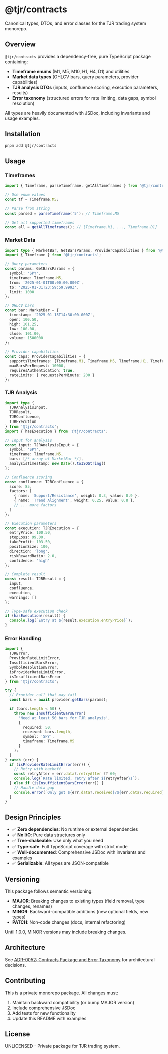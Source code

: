 # @tjr/contracts

Canonical types, DTOs, and error classes for the TJR trading system monorepo.

## Overview

`@tjr/contracts` provides a dependency-free, pure TypeScript package containing:

- **Timeframe enums** (M1, M5, M10, H1, H4, D1) and utilities
- **Market data types** (OHLCV bars, query parameters, provider capabilities)
- **TJR analysis DTOs** (inputs, confluence scoring, execution parameters, results)
- **Error taxonomy** (structured errors for rate limiting, data gaps, symbol resolution)

All types are heavily documented with JSDoc, including invariants and usage examples.

## Installation

```bash
pnpm add @tjr/contracts
```

## Usage

### Timeframes

```typescript
import { Timeframe, parseTimeframe, getAllTimeframes } from '@tjr/contracts';

// Use enum values
const tf = Timeframe.M5;

// Parse from string
const parsed = parseTimeframe('5'); // Timeframe.M5

// Get all supported timeframes
const all = getAllTimeframes(); // [Timeframe.M1, ..., Timeframe.D1]
```

### Market Data

```typescript
import type { MarketBar, GetBarsParams, ProviderCapabilities } from '@tjr/contracts';
import { Timeframe } from '@tjr/contracts';

// Query parameters
const params: GetBarsParams = {
  symbol: 'SPY',
  timeframe: Timeframe.M5,
  from: '2025-01-01T00:00:00.000Z',
  to: '2025-01-31T23:59:59.999Z',
  limit: 1000
};

// OHLCV bars
const bar: MarketBar = {
  timestamp: '2025-01-15T14:30:00.000Z',
  open: 100.50,
  high: 101.25,
  low: 100.00,
  close: 101.00,
  volume: 1500000
};

// Provider capabilities
const caps: ProviderCapabilities = {
  supportsTimeframes: [Timeframe.M1, Timeframe.M5, Timeframe.H1, Timeframe.D1],
  maxBarsPerRequest: 10000,
  requiresAuthentication: true,
  rateLimits: { requestsPerMinute: 200 }
};
```

### TJR Analysis

```typescript
import type {
  TJRAnalysisInput,
  TJRResult,
  TJRConfluence,
  TJRExecution
} from '@tjr/contracts';
import { hasExecution } from '@tjr/contracts';

// Input for analysis
const input: TJRAnalysisInput = {
  symbol: 'SPY',
  timeframe: Timeframe.M5,
  bars: [/* array of MarketBar */],
  analysisTimestamp: new Date().toISOString()
};

// Confluence scoring
const confluence: TJRConfluence = {
  score: 85,
  factors: [
    { name: 'Support/Resistance', weight: 0.3, value: 0.9 },
    { name: 'Trend Alignment', weight: 0.25, value: 0.8 },
    // ... more factors
  ]
};

// Execution parameters
const execution: TJRExecution = {
  entryPrice: 100.50,
  stopLoss: 99.00,
  takeProfit: 103.50,
  positionSize: 100,
  direction: 'long',
  riskRewardRatio: 2.0,
  confidence: 'high'
};

// Complete result
const result: TJRResult = {
  input,
  confluence,
  execution,
  warnings: []
};

// Type-safe execution check
if (hasExecution(result)) {
  console.log(`Entry at ${result.execution.entryPrice}`);
}
```

### Error Handling

```typescript
import {
  TJRError,
  ProviderRateLimitError,
  InsufficientBarsError,
  SymbolResolutionError,
  isProviderRateLimitError,
  isInsufficientBarsError
} from '@tjr/contracts';

try {
  // Provider call that may fail
  const bars = await provider.getBars(params);

  if (bars.length < 50) {
    throw new InsufficientBarsError(
      'Need at least 50 bars for TJR analysis',
      {
        required: 50,
        received: bars.length,
        symbol: 'SPY',
        timeframe: Timeframe.M5
      }
    );
  }
} catch (err) {
  if (isProviderRateLimitError(err)) {
    // Retry with backoff
    const retryAfter = err.data?.retryAfter ?? 60;
    console.log(`Rate limited, retry after ${retryAfter}s`);
  } else if (isInsufficientBarsError(err)) {
    // Handle data gap
    console.error(`Only got ${err.data?.received}/${err.data?.required} bars`);
  }
}
```

## Design Principles

- ✅ **Zero dependencies**: No runtime or external dependencies
- ✅ **No I/O**: Pure data structures only
- ✅ **Tree-shakeable**: Use only what you need
- ✅ **Type-safe**: Full TypeScript coverage with strict mode
- ✅ **Well-documented**: Comprehensive JSDoc with invariants and examples
- ✅ **Serializable**: All types are JSON-compatible

## Versioning

This package follows semantic versioning:

- **MAJOR**: Breaking changes to existing types (field removal, type changes, renames)
- **MINOR**: Backward-compatible additions (new optional fields, new types)
- **PATCH**: Non-code changes (docs, internal refactoring)

Until 1.0.0, MINOR versions may include breaking changes.

## Architecture

See [ADR-0052: Contracts Package and Error Taxonomy](../../docs/adr/ADR-0052-contracts-and-errors.md) for architectural decisions.

## Contributing

This is a private monorepo package. All changes must:

1. Maintain backward compatibility (or bump MAJOR version)
2. Include comprehensive JSDoc
3. Add tests for new functionality
4. Update this README with examples

## License

UNLICENSED - Private package for TJR trading system.